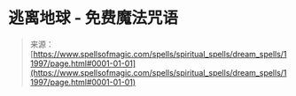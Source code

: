 <!--yml

category: 未分类

date: 2024-06-12 18:49:26

-->

# 逃离地球 - 免费魔法咒语

> 来源：[https://www.spellsofmagic.com/spells/spiritual_spells/dream_spells/11997/page.html#0001-01-01](https://www.spellsofmagic.com/spells/spiritual_spells/dream_spells/11997/page.html#0001-01-01)
